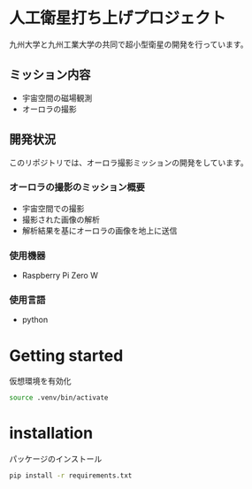 # 人工衛星打ち上げプロジェクト

九州大学と九州工業大学の共同で超小型衛星の開発を行っています。

## ミッション内容

- 宇宙空間の磁場観測
- オーロラの撮影

## 開発状況

このリポジトリでは、オーロラ撮影ミッションの開発をしています。

### オーロラの撮影のミッション概要

- 宇宙空間での撮影
- 撮影された画像の解析
- 解析結果を基にオーロラの画像を地上に送信

### 使用機器

- Raspberry Pi Zero W

### 使用言語

- python



# Getting started

仮想環境を有効化
```bash
source .venv/bin/activate
```

# installation

パッケージのインストール
```bash
pip install -r requirements.txt
```